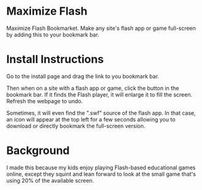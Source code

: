 Maximize Flash
==============

Maximize Flash Bookmarket.  Make any site's flash app or game full-screen by adding this to your bookmark bar.


Install Instructions
====================

Go to the install page and drag the link to you bookmark bar.

Then when on a site with a flash app or game, click the button in the bookmark bar.  If it finds the Flash player, it will enlarge it to fill the screen.  Refresh the webpage to undo.

Sometimes, it will even find the ".swf" source of the flash app.  In that case, an icon will appear at the top left for a few seconds allowing you to download or directly bookmark the full-screen version.



Background
==========

I made this because my kids enjoy playing Flash-based educational games online, except they squint and lean forward to look at the small game that's using 20% of the available screen.

